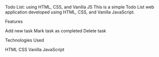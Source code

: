 Todo List: using HTML, CSS, and Vanilla JS
This is a simple Todo List web application developed using HTML, CSS, and Vanilla JavaScript.

Features

Add new task
Mark task as completed
Delete task

Technologies Used

HTML
CSS
Vanilla JavaScript

